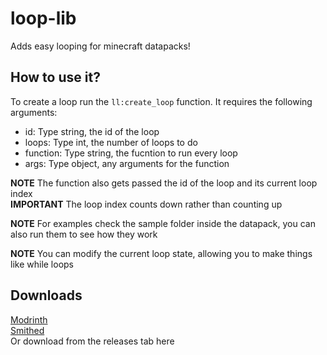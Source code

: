 # loop-lib
Adds easy looping for minecraft datapacks!
## How to use it?
To create a loop run the `ll:create_loop` function. It requires the following arguments:
- id: Type string, the id of the loop
- loops: Type int, the number of loops to do
- function: Type string, the fucntion to run every loop
- args: Type object, any arguments for the function

**NOTE** The function also gets passed the id of the loop and its current loop index  
**IMPORTANT** The loop index counts down rather than counting up

**NOTE** For examples check the sample folder inside the datapack, you can also run them to see how they work

**NOTE** You can modify the current loop state, allowing you to make things like while loops

## Downloads
[Modrinth](https://modrinth.com/datapack/loop-lib)  
[Smithed](https://smithed.net/packs/loop-lib)  
Or download from the releases tab here
